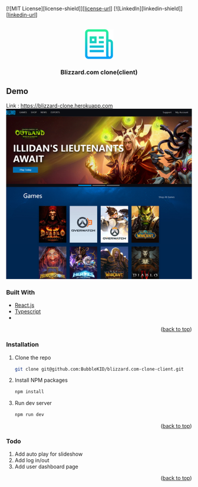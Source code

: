 <div id="top"></div>

<!-- PROJECT SHIELDS -->
[![MIT License][license-shield]][[license-url](https://github.com/BubbleKID/blizzard.com-clone-client/blob/master/LICENSE)]
[![LinkedIn][linkedin-shield]][[linkedin-url](https://www.linkedin.com/in/xin-chen-mark/)]

<!-- PROJECT LOGO -->
<br />
<div align="center">
  <a href="https://github.com/BubbleKID/blizzard.com-clone-client">
    <img src="logo.png" alt="Logo" width="80" height="80">
  </a>
  <h3 align="center">Blizzard.com clone(client)</h3>
</div>

## Demo
Link : https://blizzard-clone.herokuapp.com
<a href="https://blizzard-clone.herokuapp.com"><img src="https://raw.githubusercontent.com/BubbleKID/blizzard.com-clone-client/master/screenshot.png" alt="blizzard-clone.herokuapp.com" /></a>

### Built With
* [React.js](https://reactjs.org/)
* [Typescript](https://www.typescriptlang.org/)
* 
<p align="right">(<a href="#top">back to top</a>)</p>

### Installation
1. Clone the repo
   ```sh
   git clone git@github.com:BubbleKID/blizzard.com-clone-client.git
   ```
2. Install NPM packages
   ```sh
   npm install
   ```
3. Run dev server
   ```sh
   npm run dev
   ```

<p align="right">(<a href="#top">back to top</a>)</p>

### Todo
1. Add auto play for slideshow
2. Add log in/out
3. Add user dashboard page

<p align="right">(<a href="#top">back to top</a>)</p>